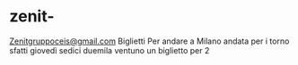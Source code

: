 # zenit-
Zenitgruppoceis@gmail.com 
Biglietti Per andare a Milano andata per i torno sfatti giovedì sedici duemila ventuno un biglietto per  2
